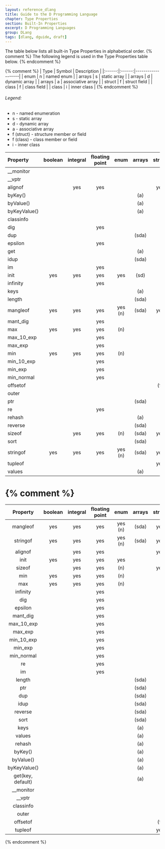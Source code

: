 ```yaml
---
layout: reference_dlang
title: Guide to the D Programming Language
chapter: Type Properties
section: Built-In Properties
excerpt: D Programming Languages
group: DLang
tags: [dlang, dguide, draft]
---
```


The table below lists all built-in Type Properties in alphabetical order.
{% comment %}
The following legend is used in the Type Properties table below.
{% endcomment %}

{% comment %}
| Type   | Symbol | Description       |
|:------:|:------:|-------------------|
| enum   | n      | named enum        |
| arrays | s      | static array      |
| arrays | d      | dynamic array     |
| arrays | a      | associative array |
| struct | f      | struct field      |
| class  | f      | class field       |
| class  | i      | inner class       |
{% endcomment %}

###### Legend:

* n - named enumeration
* s - static array
* d - dynamic array
* a - associative array
* f (struct) - structure member or field
* f (class) - class member or field
* i - inner class

| Property          | boolean | integral | floating point | enum    | arrays    | struct  | class   |
|:------------------|:-------:|:--------:|:--------------:|:-------:|:---------:|:-------:|:-------:|
| &#95;&#95;monitor |         |          |                |         |           |         |   yes   |
| &#95;&#95;vptr    |         |          |                |         |           |         |   yes   |
| alignof           |         | yes      | yes            |         |           |   yes   |         |
| byKey()           |         |          |                |         |    (a)    |         |         |
| byValue()         |         |          |                |         |    (a)    |         |         |
| byKeyValue()      |         |          |                |         |    (a)    |         |         |
| classinfo         |         |          |                |         |           |         |   yes   |
| dig               |         |          | yes            |         |           |         |         |
| dup               |         |          |                |         |   (sda)   |         |         |
| epsilon           |         |          | yes            |         |           |         |         |
| get               |         |          |                |         |    (a)    |         |         |
| idup              |         |          |                |         |   (sda)   |         |         |
| im                |         |          | yes            |         |           |         |         |
| init              | yes     | yes      | yes            | yes     |    (sd)   |         |         |
| infinity          |         |          | yes            |         |           |         |         |
| keys              |         |          |                |         |    (a)    |         |         |
| length            |         |          |                |         |   (sda)   |         |         |
| mangleof          | yes     | yes      | yes            | yes (n) |   (sda)   |   yes   |   yes   |
| mant_dig          |         |          | yes            |         |           |         |         |
| max               | yes     | yes      | yes            |     (n) |           |         |         |
| max_10_exp        |         |          | yes            |         |           |         |         |
| max_exp           |         |          | yes            |         |           |         |         |
| min               | yes     | yes      | yes            |     (n) |           |         |         |
| min_10_exp        |         |          | yes            |         |           |         |         |
| min_exp           |         |          | yes            |         |           |         |         |
| min_normal        |         |          | yes            |         |           |         |         |
| offsetof          |         |          |                |         |           |   (f)   |   (f)   |
| outer             |         |          |                |         |           |         |   (i)   |
| ptr               |         |          |                |         |   (sda)   |         |         |
| re                |         |          | yes            |         |           |         |         |
| rehash            |         |          |                |         |    (a)    |         |         |
| reverse           |         |          |                |         |   (sda)   |         |         |
| sizeof            |         | yes      | yes            |     (n) |   (sda)   |   yes   |   yes   |
| sort              |         |          |                |         |   (sda)   |         |         |
| stringof          | yes     | yes      | yes            | yes (n) |   (sda)   |   yes   |   yes   |
| tupleof           |         |          |                |         |           |   yes   |   yes   |
| values            |         |          |                |         |    (a)    |         |         |



{% comment %}
=====================================================================================================
| Property          | boolean | integral | floating point | enum    | arrays    | struct  | class   |
|:-----------------:|:-------:|:--------:|:--------------:|:-------:|:---------:|:-------:|:-------:|
| mangleof          | yes     | yes      | yes            | yes (n) |   (sda)   |   yes   |   yes   |
| stringof          | yes     | yes      | yes            | yes (n) |   (sda)   |   yes   |   yes   |
| alignof           |         | yes      | yes            |         |           |   yes   |         |
| init              | yes     | yes      | yes            | yes     |           |         |         |
| sizeof            |         | yes      | yes            |     (n) |           |   yes   |         |
| min               | yes     | yes      | yes            |     (n) |           |         |         |
| max               | yes     | yes      | yes            |     (n) |           |         |         |
| infinity          |         |          | yes            |         |           |         |         |
| dig               |         |          | yes            |         |           |         |         |
| epsilon           |         |          | yes            |         |           |         |         |
| mant_dig          |         |          | yes            |         |           |         |         |
| max_10_exp        |         |          | yes            |         |           |         |         |
| max_exp           |         |          | yes            |         |           |         |         |
| min_10_exp        |         |          | yes            |         |           |         |         |
| min_exp           |         |          | yes            |         |           |         |         |
| min_normal        |         |          | yes            |         |           |         |         |
| re                |         |          | yes            |         |           |         |         |
| im                |         |          | yes            |         |           |         |         |
| length            |         |          |                |         |   (sda)   |         |         |
| ptr               |         |          |                |         |   (sda)   |         |         |
| dup               |         |          |                |         |   (sda)   |         |         |
| idup              |         |          |                |         |   (sda)   |         |         |
| reverse           |         |          |                |         |   (sda)   |         |         |
| sort              |         |          |                |         |   (sda)   |         |         |
| keys              |         |          |                |         |    (a)    |         |         |
| values            |         |          |                |         |    (a)    |         |         |
| rehash            |         |          |                |         |    (a)    |         |         |
| byKey()           |         |          |                |         |    (a)    |         |         |
| byValue()         |         |          |                |         |    (a)    |         |         |
| byKeyValue()      |         |          |                |         |    (a)    |         |         |
| get(key, default) |         |          |                |         |    (a)    |         |         |
| &#95;&#95;monitor |         |          |                |         |           |         |   yes   |
| &#95;&#95;vptr    |         |          |                |         |           |         |   yes   |
| classinfo         |         |          |                |         |           |         |   yes   |
| outer             |         |          |                |         |           |         |   (i)   |
| offsetof          |         |          |                |         |           |   (f)   |   (f)   |
| tupleof           |         |          |                |         |           |   yes   |   yes   |
{% endcomment %}
